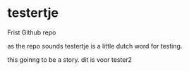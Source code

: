 # testertje
Frist Github repo

as the repo sounds testertje is a little dutch word for testing.

this goinng to be a story. dit is voor tester2


